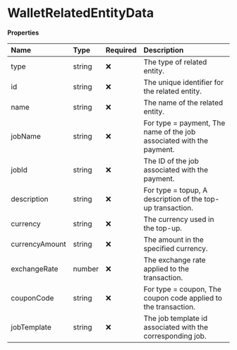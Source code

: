 # WalletRelatedEntityData

**Properties**

| Name           | Type   | Required | Description                                                          |
| :------------- | :----- | :------- | :------------------------------------------------------------------- |
| type           | string | ❌       | The type of related entity.                                          |
| id             | string | ❌       | The unique identifier for the related entity.                        |
| name           | string | ❌       | The name of the related entity.                                      |
| jobName        | string | ❌       | For type = payment, The name of the job associated with the payment. |
| jobId          | string | ❌       | The ID of the job associated with the payment.                       |
| description    | string | ❌       | For type = topup, A description of the top-up transaction.           |
| currency       | string | ❌       | The currency used in the top-up.                                     |
| currencyAmount | string | ❌       | The amount in the specified currency.                                |
| exchangeRate   | number | ❌       | The exchange rate applied to the transaction.                        |
| couponCode     | string | ❌       | For type = coupon, The coupon code applied to the transaction.       |
| jobTemplate    | string | ❌       | The job template id associated with the corresponding job.           |

<!-- This file was generated by liblab | https://liblab.com/ -->
